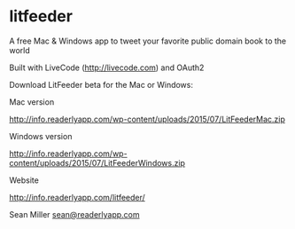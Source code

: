 # litfeeder
A free Mac &amp; Windows app to tweet your favorite public domain book to the world

Built with LiveCode (http://livecode.com) and OAuth2

Download LitFeeder beta for the Mac or Windows:

Mac version

http://info.readerlyapp.com/wp-content/uploads/2015/07/LitFeederMac.zip

Windows version

http://info.readerlyapp.com/wp-content/uploads/2015/07/LitFeederWindows.zip

Website

http://info.readerlyapp.com/litfeeder/

Sean Miller
sean@readerlyapp.com
